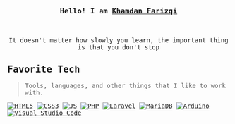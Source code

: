 <h3 align="center"><samp>Hello! I am <b><a rel="nofollow noopener noreferrer" target="_blank" href="">Khamdan Farizqi</a></b></samp></h3>
<p align="center"><br>
  <samp>
    <br>
    It doesn't matter how slowly you learn, the important thing is that you don't stop
    <br>
  </samp>
</p>
  <samp>
<h2 align="left" id="macropower-tech">Favorite Tech</h2>

> Tools, languages, and other things that I like to work with.

[![HTML5](https://img.shields.io/badge/HTML5-E34F26?style=flat&logo=html5&logoColor=white)](https://html.spec.whatwg.org/multipage/)
[![CSS3](https://img.shields.io/badge/CSS3-1572B6?style=flat&logo=css3&logoColor=white)](https://www.w3.org/Style/CSS/specs.en.html)
[![JS](https://img.shields.io/badge/JavaScript-f7df1e?style=flat&logo=javascript&logoColor=white)](https://standardjs.com/)
[![PHP](https://img.shields.io/badge/PHP-777BB4?style=flat&logo=php&logoColor=white)](https://www.php.net/)
[![Laravel](https://img.shields.io/badge/Laravel-FF2D20?style=flat&logo=laravel&logoColor=white)](https://laravel.com/)
[![MariaDB](https://img.shields.io/badge/MariaDB-003545?style=flat&logo=mariadb&logoColor=white)](https://mariadb.org/)
[![Arduino](https://img.shields.io/badge/Arduino-005c5f?style=flat&logo=arduino&logoColor=white)](https://arduino.cc/)
[![Visual Studio Code](https://img.shields.io/badge/Visual_Studio_Code-0078D4?style=flat&logo=visual%20studio%20code&logoColor=white)](https://code.visualstudio.com/)
  

<br>

